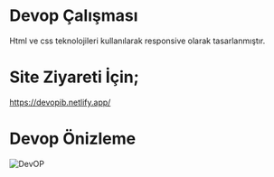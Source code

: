 # Devop Çalışması

Html ve css teknolojileri kullanılarak responsive olarak tasarlanmıştır.

# Site Ziyareti İçin;

 https://devopib.netlify.app/

# Devop Önizleme


![DevOP](https://github.com/IbrahimBooz/Devop/assets/109763478/29a51f58-c723-4be8-ab33-747abf305575)
